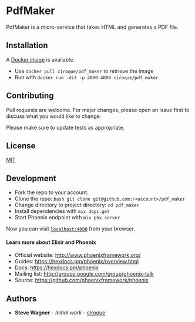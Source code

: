 # PdfMaker

PdfMaker is a micro-service that takes HTML and generates a PDF file.

## Installation

A [Docker image](https://cloud.docker.com/u/ciroque/repository/docker/ciroque/pdf_maker) is available. 

 * Use `docker pull ciroque/pdf_maker` to retrieve the image
 * Run with `docker run -dit -p 4000:4000 ciroque/pdf_maker`

## Contributing

Pull requests are welcome. For major changes, please open an issue first to discuss what you would like to change.

Please make sure to update tests as appropriate.

## License

[MIT](https://choosealicense.com/licenses/mit/)

## Development 

 * Fork the repo to your account.
 * Clone the repo: `bash git clone git@github.com:/<account>/pdf_maker`
 * Change directory to project directory: `cd pdf_maker`
 * Install dependencies with `mix deps.get`
 * Start Phoenix endpoint with `mix phx.server`

Now you can visit [`localhost:4000`](http://localhost:4000) from your browser.


#### Learn more about Elixir and Phoenix

  * Official website: http://www.phoenixframework.org/
  * Guides: https://hexdocs.pm/phoenix/overview.html
  * Docs: https://hexdocs.pm/phoenix
  * Mailing list: http://groups.google.com/group/phoenix-talk
  * Source: https://github.com/phoenixframework/phoenix

## Authors

* **Steve Wagner** - _Initial work_ - [ciroque](https://github.com/ciroque)

